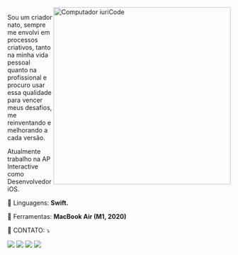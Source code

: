 <img src="https://raw.githubusercontent.com/MicaelliMedeiros/micaellimedeiros/master/image/computer-illustration.png" min-width="400px" max-width="400px" width="400px" align="right" alt="Computador iuriCode">

<p align="left"> 
  Sou um criador nato, sempre me envolvi em processos criativos, tanto na minha vida pessoal quanto na profissional e procuro usar essa qualidade para vencer meus desafios, me reinventando e melhorando a cada versão.

Atualmente trabalho na AP Interactive como Desenvolvedor iOS.
</p>

<p align="left">
  🦄 Linguagens: <strong>Swift.</strong>
</p>

<p align="left">
  💼 Ferramentas: <strong>MacBook Air (M1, 2020)</strong>
</p>

<p align="left">
  💌 CONTATO: ⤵️


</p>

<p align="left">
  <a href=""maikon.ferreirayt@gmail.com.com"" alt="Gmail">
  <img src="https://img.shields.io/badge/-Gmail-FF0000?style=flat-square&labelColor=FF0000&logo=gmail&logoColor=white" /></a>

  <a href="[#](https://www.linkedin.com/in/maikonferreiradev)" alt="Linkedin">
  <img src="https://img.shields.io/badge/-Linkedin-0e76a8?style=flat-square&logo=Linkedin&logoColor=white"/></a>

  <a href="#" alt="WhatsApp">
  <img src="https://img.shields.io/badge/-WhatsApp-25d366?style=flat-square&labelColor=25d366&logo=whatsapp&logoColor=white&link=API-DO-SEU-WHATSAPP"/></a>

  <a href="#" alt="Instagram">
  <img src="https://img.shields.io/badge/-Instagram-DF0174?style=flat-square&labelColor=DF0174&logo=instagram&logoColor=white&link=https://www.instagram.com/maikon.ferreira_/"/></a>
</p>  
